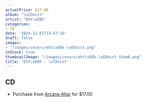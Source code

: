 ```yaml
---
actualPrice: $17.00
album: "\xCDncst"
artist: "Eht\xEBk"
categories:
- CD
date: '2024-11-01T13:47:16'
draft: false
images:
- "/images/covers/eht\xEBk-\xEDncst.png"
inStock: true
thumbnailImage: "/images/covers/eht\xEBk-\xEDncst-thumb.png"
title: "Eht\xEBk - \xCDncst"
---
```


## CD
* Purchase from [Arcane Altar](https://arcanealtar.bigcartel.com/product/ehtek-incst-cd) for $17.00
